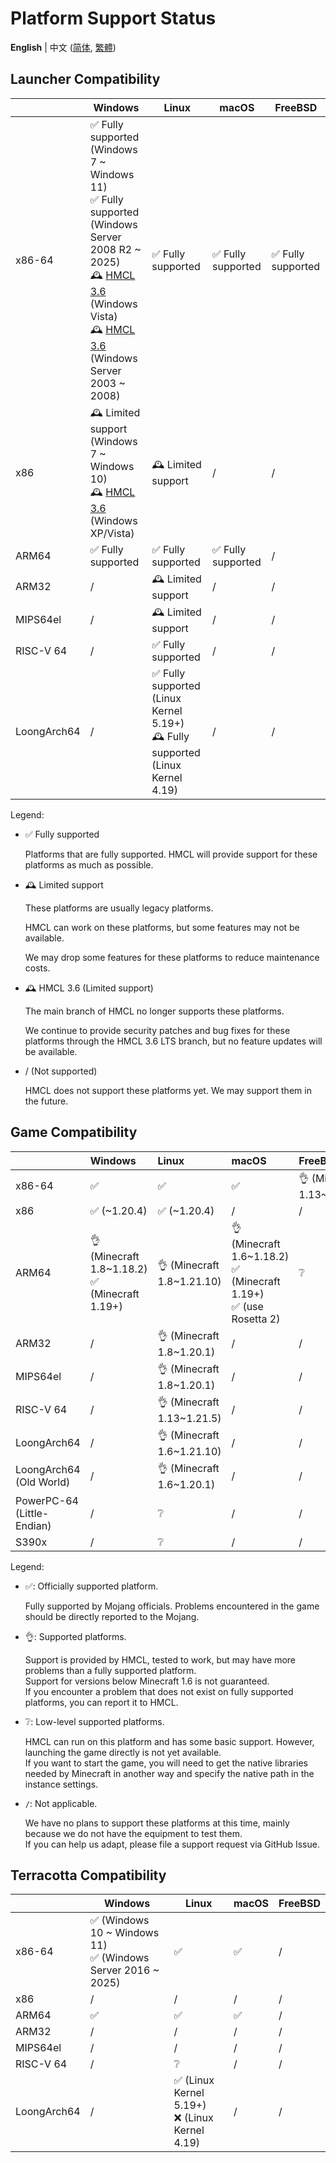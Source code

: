 # Platform Support Status

<!-- #BEGIN LANGUAGE_SWITCHER -->
**English** | 中文 ([简体](PLATFORM_zh.md), [繁體](PLATFORM_zh_Hant.md))
<!-- #END LANGUAGE_SWITCHER -->

## Launcher Compatibility

<!-- #BEGIN BLOCK -->
<!-- #PROPERTY NAME=LAUNCHER_COMPATIBILITY -->
<table>
  <thead>
    <tr>
      <th></th>
      <th>Windows</th>
      <th>Linux</th>
      <th>macOS</th>
      <th>FreeBSD</th>
    </tr>
  </thead>
  <tbody>
    <tr>
      <td>x86-64</td>
      <td>
        ✅️ Fully supported (Windows 7 ~ Windows 11)
        <br>
        ✅️ Fully supported (Windows Server 2008 R2 ~ 2025)
        <br>
        🕰️ <a href="https://github.com/HMCL-dev/HMCL/releases?q=3.6">HMCL 3.6</a> (Windows Vista)
        <br>
        🕰️ <a href="https://github.com/HMCL-dev/HMCL/releases?q=3.6">HMCL 3.6</a> (Windows Server 2003 ~ 2008) 
      </td>
      <td>✅️ Fully supported</td>
      <td>✅️ Fully supported</td>
      <td>✅ Fully supported</td>
    </tr>
    <tr>
      <td>x86</td>
      <td>
        🕰️ Limited support (Windows 7 ~ Windows 10)
        <br>
        🕰️ <a href="https://github.com/HMCL-dev/HMCL/releases?q=3.6">HMCL 3.6</a> (Windows XP/Vista)
      </td>
      <td>🕰️ Limited support</td>
      <td>/</td>
      <td>/</td>
    </tr>
    <tr>
      <td>ARM64</td>
      <td>✅️ Fully supported</td>
      <td>✅️ Fully supported</td>
      <td>✅️ Fully supported</td>
      <td>/</td>
    </tr>
    <tr>
      <td>ARM32</td>
      <td>/️</td>
      <td>🕰️ Limited support</td>
      <td>/</td>
      <td>/</td>
    </tr>
    <tr>
      <td>MIPS64el</td>
      <td>/</td>
      <td>🕰️ Limited support</td>
      <td>/</td>
      <td>/</td>
    </tr>
    <tr>
      <td>RISC-V 64</td>
      <td>/</td>
      <td>✅️ Fully supported</td>
      <td>/</td>
      <td>/</td>
    </tr>
    <tr>
      <td>LoongArch64</td>
      <td>/</td>
      <td>
        ✅️ Fully supported (Linux Kernel 5.19+)
        <br>
        🕰️ Fully supported (Linux Kernel 4.19)
      </td>
      <td>/</td>
      <td>/</td>
    </tr>
  </tbody>
</table>
<!-- #END BLOCK -->

Legend:

* ✅️ Fully supported

  Platforms that are fully supported. HMCL will provide support for these platforms as much as possible.

* 🕰️ Limited support

  These platforms are usually legacy platforms.

  HMCL can work on these platforms, but some features may not be available.

  We may drop some features for these platforms to reduce maintenance costs.

* 🕰️ HMCL 3.6 (Limited support)

  The main branch of HMCL no longer supports these platforms.

  We continue to provide security patches and bug fixes for these platforms through the HMCL 3.6 LTS branch,
  but no feature updates will be available.

* / (Not supported)

  HMCL does not support these platforms yet. We may support them in the future.

## Game Compatibility

<!-- #BEGIN BLOCK -->
<!-- #PROPERTY NAME=PLATFORM_TABLE -->
|                            | Windows                                           | Linux                      | macOS                                                                   | FreeBSD                     |
|----------------------------|:--------------------------------------------------|:---------------------------|:------------------------------------------------------------------------|:----------------------------|
| x86-64                     | ✅️                                                | ✅️                         | ✅️                                                                      | 👌 (Minecraft 1.13~1.21.10) |
| x86                        | ✅️ (~1.20.4)                                      | ✅️ (~1.20.4)               | /                                                                       | /                           |
| ARM64                      | 👌 (Minecraft 1.8~1.18.2)<br/>✅ (Minecraft 1.19+) | 👌 (Minecraft 1.8~1.21.10) | 👌 (Minecraft 1.6~1.18.2)<br/>✅ (Minecraft 1.19+)<br/>✅ (use Rosetta 2) | ❔                           |
| ARM32                      | /️                                                | 👌 (Minecraft 1.8~1.20.1)  | /                                                                       | /                           |
| MIPS64el                   | /                                                 | 👌 (Minecraft 1.8~1.20.1)  | /                                                                       | /                           |
| RISC-V 64                  | /                                                 | 👌 (Minecraft 1.13~1.21.5) | /                                                                       | /                           |
| LoongArch64                | /                                                 | 👌 (Minecraft 1.6~1.21.10) | /                                                                       | /                           |
| LoongArch64 (Old World)    | /                                                 | 👌 (Minecraft 1.6~1.20.1)  | /                                                                       | /                           |
| PowerPC-64 (Little-Endian) | /                                                 | ❔                          | /                                                                       | /                           |
| S390x                      | /                                                 | ❔                          | /                                                                       | /                           |
<!-- #END BLOCK -->

Legend:

* ✅: Officially supported platform.

  Fully supported by Mojang officials. Problems encountered in the game should be directly reported to the Mojang.

* 👌: Supported platforms.

  Support is provided by HMCL, tested to work, but may have more problems than a fully supported platform.  
  Support for versions below Minecraft 1.6 is not guaranteed.  
  If you encounter a problem that does not exist on fully supported platforms, you can report it to HMCL.

* ❔: Low-level supported platforms.

  HMCL can run on this platform and has some basic support. However, launching the game directly is not yet available.  
  If you want to start the game, you will need to get the native libraries needed by Minecraft in another way and specify the native path in the instance settings.

* `/`: Not applicable.

  We have no plans to support these platforms at this time, mainly because we do not have the equipment to test them.  
  If you can help us adapt, please file a support request via GitHub Issue.

## Terracotta Compatibility

<!-- #BEGIN BLOCK -->
<!-- #PROPERTY NAME=TERRACOTTA_COMPATIBILITY -->
<table>
  <thead>
    <tr>
      <th></th>
      <th>Windows</th>
      <th>Linux</th>
      <th>macOS</th>
      <th>FreeBSD</th>
    </tr>
  </thead>
  <tbody>
    <tr>
      <td>x86-64</td>
      <td>
        ✅️ (Windows 10 ~ Windows 11)
        <br>
        ✅️ (Windows Server 2016 ~ 2025)
      </td>
      <td>✅️</td>
      <td>✅️</td>
      <td>/</td>
    </tr>
    <tr>
      <td>x86</td>
      <td>/</td>
      <td>/</td>
      <td>/</td>
      <td>/</td>
    </tr>
    <tr>
      <td>ARM64</td>
      <td>✅️</td>
      <td>✅️</td>
      <td>✅️</td>
      <td>/</td>
    </tr>
    <tr>
      <td>ARM32</td>
      <td>/️</td>
      <td>/</td>
      <td>/</td>
      <td>/</td>
    </tr>
    <tr>
      <td>MIPS64el</td>
      <td>/</td>
      <td>/</td>
      <td>/</td>
      <td>/</td>
    </tr>
    <tr>
      <td>RISC-V 64</td>
      <td>/</td>
      <td>❔</td>
      <td>/</td>
      <td>/</td>
    </tr>
    <tr>
      <td>LoongArch64</td>
      <td>/</td>
      <td>
        ✅️ (Linux Kernel 5.19+)
        <br>
        ❌ (Linux Kernel 4.19)
      </td>
      <td>/</td>
      <td>/</td>
    </tr>
  </tbody>
</table>
<!-- #END BLOCK -->
